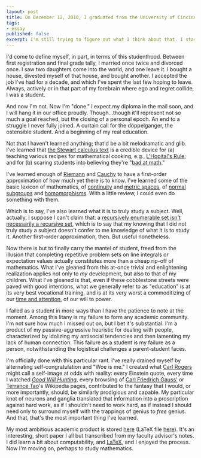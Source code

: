 ```yaml
---
layout: post
title: On December 12, 2010, I graduated from the University of Cincinnati.
tags:
- essay
published: false
excerpt: I'm still trying to figure out what I think about that. I started in February of 1998, studying physics at [Miami University (Ohio)](http://muohio.edu), and soon after decided that I might as well pursue a dual math/physics major. Some years later, logistical practicality prevailed, and I chose to study only mathematics. I'm still skeptical that I ever did.
---
```


<!--  with a degree in mathematics.I'm still trying to figure out what I think about that. I started in February of 1998, studying physics at [Miami University (Ohio)](http://muohio.edu), and soon after decided that I might as well pursue a dual math/physics major. Some years later, logistical practicality prevailed, and I chose to study only mathematics. I'm still skeptical that I ever did. -->

I'd come to define myself, in part, in terms of this studenthood. Between first registration and final grade tally, I married once twice and divorced once. I saw two daughters come into the world, and one leave it. I bought a house, divested myself of that house, and bought another. I accepted the job I've had for a decade, and which I've spent the last few hoping to leave. Always, actively or in that part of my forebrain where ego and regret collide, I was a student.

And now I'm not. Now I'm "done." I expect my diploma in the mail soon, and I will hang it in our office proudly. Though...though it'll represent not so much a goal reached, but the closing of a personal epoch. An end to a struggle I never fully joined. A curtain call for the döppelganger, the ostensible student. And a beginning of my real education.

Not that I haven't learned anything; that'd be a bit melodramatic and glib. I've learned that [the Stewart calculus text](http://www.stewartcalculus.com/) is a credible device for (a) teaching various recipes for mathematical cooking, e.g., [L'Hopital's Rule](http://en.wikipedia.org/wiki/L'Hôpital's_rule); and for (b) scaring students into believing they're "[bad at math](http://www.maa.org/devlin/LockhartsLament.pdf)."

I've learned enough of [Riemann](http://en.wikipedia.org/wiki/Bernhard_Riemann) and [Cauchy](http://en.wikipedia.org/wiki/Augustin-Louis_Cauchy) to have a first-order approximation of how much yet there is to know. I've learned some of the basic lexicon of mathematics, of [continuity](http://en.wikipedia.org/wiki/Continuity_(topology)) and [metric spaces](http://en.wikipedia.org/wiki/Metric_space), of [normal subgroups](http://en.wikipedia.org/wiki/Normal_subgroup) and [homomorphisms](http://en.wikipedia.org/wiki/Homomorphism). With a little review, I could even do something with them.

Which is to say, I've also learned what it is to truly study a subject. Well, actually, I suppose I can't claim that: a [recursively enumerable set isn't necessarily a recursive set](http://books.google.com/books?ei=QsY8TaTKNYL48Aapw-HJCg&ct=result&id=lic72KLZq-0C&dq=godel+escher+bach&q=recursively+enumerable#search_anchor), which is to say that my knowing that I did not truly study a subject doesn't confer to me knowledge of what it is to study it. Another first-order approximation, then. But useful nonetheless.

Now there is but to finally carry the mantel of student, freed from the illusion that completing repetitive problem sets on line integrals or expectation values actually constitutes more than a cheap rip-off of mathematics. What I've gleaned from this at-once trivial and enlightening realization applies not only to *my* development, but also to that of my children. What I've gleaned is that, even if these cobblestone streets were paved with good intentions, what we generally refer to as "education" is at its very best vocational training, and is at its very worst a commoditizing of our [time and attention](http://www.43folders.com/2008/09/10/time-attention-creative-work), of our will to power.

I failed as a student in more ways than I have the patience to note at the moment. Among this litany is my failure to form any academic community. I'm not sure how much I missed out on, but I bet it's substantial. I'm a product of my passive-aggressive heuristic for dealing with people, characterized by idolizing my antisocial tendencies and then lamenting my lack of human connection. This failure as a student is my failure as a person, notwithstanding the logistical challenges a parent-student faces.

I'm officially done with this particular rant. I've really drained myself by alternating self-congratulation and "Woe is me." I created what [Carl Rogers](http://en.wikipedia.org/wiki/Carl_Rogers) might call a self-image at odds with reality: every Einstein quote, every time I watched [*Good Will Hunting*](http://www.imdb.com/title/tt0119217/), every browsing of [Carl Friedrich Gauss'](http://en.wikipedia.org/wiki/Carl_Friedrich_Gauss) or [Terrance Tao](http://en.wikipedia.org/wiki/Terence_Tao)'s Wikipedia pages, contributed to the fantasy that I would, or more importantly, should, be similarly prodigious and capable. My particular knot of neurons and ganglia translated that information into a proscription against hard work, as if I shouldn't need to work hard, as if instead I should need only to surround myself with the trappings of genius to *free* genius. And that, that's the most important thing I've learned.

My most ambitious academic product is stored [here](http://erectlocution.com/computabilityFinalDraft_100816.pdf "PDF") (LaTeX file [here](http://erectlocution.com/computabilityFinalDraft_100816.tex "LaTeX")). It's an interesting, short paper I all but transcribed from my faculty advisor's notes. I did learn a bit about computability, and [LaTeX](http://www.latex-project.org/), and I enjoyed the process. Now I'm moving on, perhaps to study mathematics.
